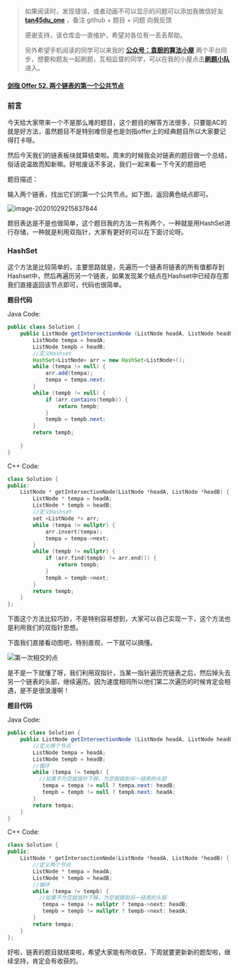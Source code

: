 > 如果阅读时，发现错误，或者动画不可以显示的问题可以添加我微信好友  **[tan45du_one](https://raw.githubusercontent.com/tan45du/tan45du.github.io/master/个人微信.15egrcgqd94w.jpg)** ，备注  github  + 题目 + 问题  向我反馈
>
> 感谢支持，该仓库会一直维护，希望对各位有一丢丢帮助。
>
> 另外希望手机阅读的同学可以来我的 <u>[**公众号：袁厨的算法小屋**](https://raw.githubusercontent.com/tan45du/test/master/微信图片_20210320152235.2pthdebvh1c0.png)</u> 两个平台同步，想要和题友一起刷题，互相监督的同学，可以在我的小屋点击<u>[**刷题小队**](https://raw.githubusercontent.com/tan45du/test/master/微信图片_20210320152235.2pthdebvh1c0.png)</u>进入。 

#### [剑指 Offer 52. 两个链表的第一个公共节点](https://leetcode-cn.com/problems/liang-ge-lian-biao-de-di-yi-ge-gong-gong-jie-dian-lcof/)

### 前言

今天给大家带来一个不是那么难的题目，这个题目的解答方法很多，只要能AC的就是好方法，虽然题目不是特别难但是也是剑指offer上的经典题目所以大家要记得打卡呀。

然后今天我们的链表板块就算结束啦。周末的时候我会对链表的题目做一个总结，俗话说温故而知新嘛。好啦废话不多说，我们一起来看一下今天的题目吧

题目描述：

输入两个链表，找出它们的第一个公共节点。如下图，返回黄色结点即可。



![image-20201029215837844](https://cdn.jsdelivr.net/gh/tan45du/photobed@master/photo/image-20201029215837844.7ezoerpghyk0.png)



题目表达是不是也很简单，这个题目我的方法一共有两个，一种就是用HashSet进行存储，一种就是利用双指针，大家有更好的可以在下面讨论呀。

### HashSet

这个方法是比较简单的，主要思路就是，先遍历一个链表将链表的所有值都存到Hashset中，然后再遍历另一个链表，如果发现某个结点在Hashset中已经存在那我们直接返回该节点即可，代码也很简单。



**题目代码**

Java Code:

```java
public class Solution {
    public ListNode getIntersectionNode (ListNode headA, ListNode headB) {
        ListNode tempa = headA;
        ListNode tempb = headB;
        //定义Hashset
        HashSet<ListNode> arr = new HashSet<ListNode>();
        while (tempa != null) {
            arr.add(tempa);
            tempa = tempa.next;
        }
        while (tempb != null) {
            if (arr.contains(tempb)) {
                return tempb;
            }
            tempb = tempb.next;
        }
        return tempb;
        
    }
}
```

C++ Code:

```cpp
class Solution {
public:
    ListNode * getIntersectionNode(ListNode *headA, ListNode *headB) {
        ListNode * tempa = headA;
        ListNode * tempb = headB;
        //定义Hashset
        set <ListNode *> arr;
        while (tempa != nullptr) {
            arr.insert(tempa);
            tempa = tempa->next;
        }
        while (tempb != nullptr) {
            if (arr.find(tempb) != arr.end()) {
                return tempb;
            }
            tempb = tempb->next;
        }
        return tempb;
    }
};
```

下面这个方法比较巧妙，不是特别容易想到，大家可以自己实现一下，这个方法也是利用我们的双指针思想。

下面我们直接看动图吧，特别直观，一下就可以搞懂。

![第一次相交的点](https://cdn.jsdelivr.net/gh/tan45du/photobed@master/photo/第一次相交的点.5nbxf5t3hgk0.gif)

是不是一下就懂了呀，我们利用双指针，当某一指针遍历完链表之后，然后掉头去另一个链表的头部，继续遍历。因为速度相同所以他们第二次遍历的时候肯定会相遇，是不是很浪漫啊！



**题目代码**

Java Code:

```java
public class Solution {
    public ListNode getIntersectionNode (ListNode headA, ListNode headB) {
        //定义两个节点
        ListNode tempa = headA;
        ListNode tempb = headB;
        //循环
        while (tempa != tempb) {
          //如果不为空就指针下移，为空就跳到另一链表的头部
           tempa = tempa != null ? tempa.next: headB;
           tempb = tempb != null ? tempb.next: headA;
        }
        return tempa;        
    }
}
```

C++ Code:

```cpp
class Solution {
public:
    ListNode * getIntersectionNode(ListNode *headA, ListNode *headB) {
        //定义两个节点
        ListNode * tempa = headA;
        ListNode * tempb = headB;
        //循环
        while (tempa != tempb) {
          //如果不为空就指针下移，为空就跳到另一链表的头部
           tempa = tempa != nullptr ? tempa->next: headB;
           tempb = tempb != nullptr ? tempb->next: headA;
        }
        return tempa;        
    }
};
```

好啦，链表的题目就结束啦，希望大家能有所收获，下周就要更新新的题型啦，继续坚持，肯定会有收获的。











